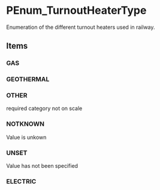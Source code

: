 # PEnum_TurnoutHeaterType

Enumeration of the different turnout heaters used in railway.
<!-- end of short definition -->


## Items

### GAS


### GEOTHERMAL


### OTHER
required category not on scale

### NOTKNOWN
Value is unkown

### UNSET
Value has not been specified

### ELECTRIC

